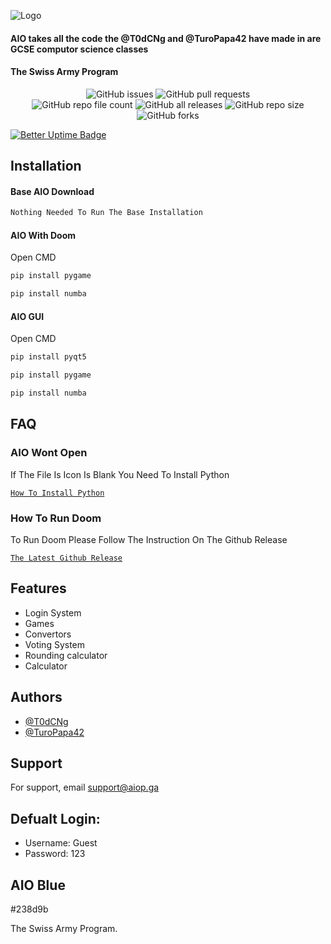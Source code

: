 
![Logo](https://aio-backup-ww1aiopga.oliverboucher.repl.co/AIO_files/400_filter_nobg_627ceeb844523.jpg)

#### AIO takes all the code the @T0dCNg and @TuroPapa42 have made in are GCSE computor science classes
#### The Swiss Army Program

<div align="center">
<img alt="GitHub issues" src="https://img.shields.io/github/issues/AIO-Software-tech/The-All-In-One-Project?color=red&style=for-the-badge">
<img alt="GitHub pull requests" src="https://img.shields.io/github/issues-pr/AIO-Software-tech/The-All-In-One-Project?style=for-the-badge">
    </div>
</div>

<div align="center">
<img alt="GitHub repo file count" src="https://img.shields.io/github/directory-file-count/AIO-Software-tech/The-All-In-One-Project?style=for-the-badge">
<img alt="GitHub all releases" src="https://img.shields.io/github/downloads/AIO-Software-Tech/The-All-In-One-Project/total?style=for-the-badge">
<img alt="GitHub repo size" src="https://img.shields.io/github/repo-size/AIO-Software-Tech/The-All-In-One-Project?color=Green&style=for-the-badge">
    </div>
</div>

<div align="center">
<img alt="GitHub forks" src="https://img.shields.io/github/forks/AIO-Software-tech/The-All-In-One-Project?style=for-the-badge">
    </div>
</div>

[![Better Uptime Badge](https://betteruptime.com/status-badges/v1/monitor/kwui.svg)](https://betteruptime.com/?utm_source=status_badge)

## Installation

#### Base AIO Download
```bash
Nothing Needed To Run The Base Installation
```

#### AIO With Doom
Open CMD
```bash
pip install pygame
```
```bash
pip install numba
```

#### AIO GUI
Open CMD
```bash
pip install pyqt5
```
```bash
pip install pygame
```
```bash
pip install numba
``` 
## FAQ

### AIO Wont Open
If The File Is Icon Is Blank You Need To Install Python

[`How To Install Python`](https://studyopedia.com/python3/install-python-on-windows-10/#:~:text=08%20Oct%20How%20to%20Install%20Python%203.9%20on,the%20TV%27s%20watch%20history%20and%20influence%20TV%20recommendations.)

### How To Run Doom
To Run Doom Please Follow The Instruction On The Github Release

[`The Latest Github Release`](https://github.com/T0dCNg/The-All-In-One-Project/releases/latest)


## Features

- Login System
- Games
- Convertors
- Voting System
- Rounding calculator
- Calculator


## Authors

- [@T0dCNg](https://www.github.com/T0dCNg)
- [@TuroPapa42](https://www.github.com/TuroPapa42)


## Support

For support, email support@aiop.ga

## Defualt Login:
- Username: Guest
- Password: 123

## AIO Blue
#238d9b

The Swiss Army Program.

